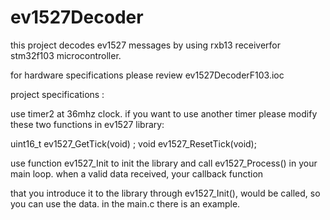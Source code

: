 # ev1527Decoder
this project decodes ev1527 messages by using rxb13 receiverfor stm32f103 microcontroller.



for hardware specifications please review ev1527DecoderF103.ioc


project specifications :


use timer2 at 36mhz clock. if you want to use another timer please modify these two functions in ev1527 library:


uint16_t ev1527_GetTick(void) ; void ev1527_ResetTick(void);


use function ev1527_Init to init the library and call ev1527_Process() in your main loop. when a valid data received, your callback function


that you introduce it to the library through ev1527_Init(), would be called, so you can use the data. in the main.c there is an example.
